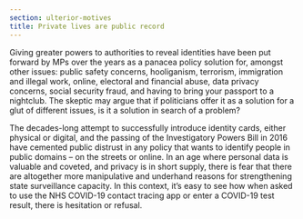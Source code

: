 ```yaml
---
section: ulterior-motives
title: Private lives are public record
---
```

Giving greater powers to authorities to reveal identities have been put forward by MPs over the years as a panacea policy solution for, amongst other issues: public safety concerns, hooliganism, terrorism, immigration and illegal work, online, electoral and financial abuse, data privacy concerns, social security fraud, and having to bring your passport to a nightclub. The skeptic may argue that if politicians offer it as a solution for a glut of different issues, is it a solution in search of a problem?

The decades-long attempt to successfully introduce identity cards, either physical or digital, and the passing of the Investigatory Powers Bill in 2016 have cemented public distrust in any policy that wants to identify people in public domains – on the streets or online. In an age where personal data is valuable and coveted, and privacy is in short supply, there is fear that there are altogether more manipulative and underhand reasons for strengthening state surveillance capacity. In this context, it’s easy to see how when asked to use the NHS COVID-19 contact tracing app or enter a COVID-19 test result, there is hesitation or refusal.
